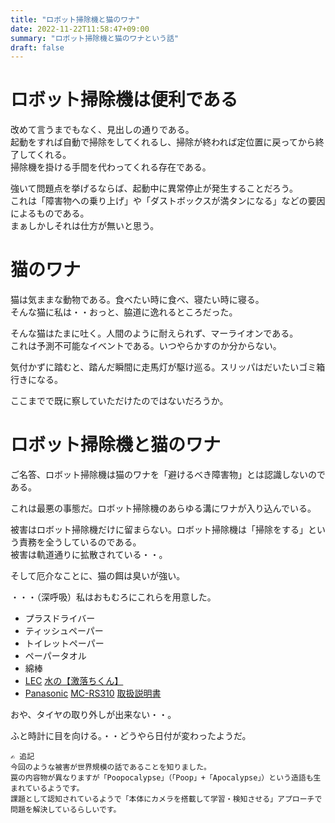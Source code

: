 ```yaml
---
title: "ロボット掃除機と猫のワナ"
date: 2022-11-22T11:58:47+09:00
summary: "ロボット掃除機と猫のワナという話"
draft: false
---
```

# ロボット掃除機は便利である
改めて言うまでもなく、見出しの通りである。  
起動をすれば自動で掃除をしてくれるし、掃除が終われば定位置に戻ってから終了してくれる。  
掃除機を掛ける手間を代わってくれる存在である。  

強いて問題点を挙げるならば、起動中に異常停止が発生することだろう。  
これは「障害物への乗り上げ」や「ダストボックスが満タンになる」などの要因によるものである。  
まぁしかしそれは仕方が無いと思う。

# 猫のワナ
猫は気ままな動物である。食べたい時に食べ、寝たい時に寝る。  
そんな猫に私は・・おっと、脇道に逸れるところだった。  

そんな猫はたまに吐く。人間のように耐えられず、マーライオンである。  
これは予測不可能なイベントである。いつやらかすのか分からない。  

気付かずに踏むと、踏んだ瞬間に走馬灯が駆け巡る。スリッパはだいたいゴミ箱行きになる。  

ここまでで既に察していただけたのではないだろうか。

# ロボット掃除機と猫のワナ
ご名答、ロボット掃除機は猫のワナを「避けるべき障害物」とは認識しないのである。  

これは最悪の事態だ。ロボット掃除機のあらゆる溝にワナが入り込んでいる。  

被害はロボット掃除機だけに留まらない。ロボット掃除機は「掃除をする」という責務を全うしているのである。  
被害は軌道通りに拡散されている・・。  

そして厄介なことに、猫の餌は臭いが強い。  

・・・（深呼吸）私はおもむろにこれらを用意した。
- プラスドライバー
- ティッシュペーパー
- トイレットペーパー
- ペーパータオル
- 綿棒
- [LEC](https://www.lecinc.co.jp/) [水の【激落ちくん】](https://www.gekiochikun.jp/brands/mizu/)
- [Panasonic](https://panasonic.jp/) [MC-RS310](https://panasonic.jp/soji/p-db/MC-RS310.html) [取扱説明書](https://panasonic.jp/soji/p-db/MC-RS310_manualdl.html)

おや、タイヤの取り外しが出来ない・・。  

ふと時計に目を向ける。・・どうやら日付が変わったようだ。
```text
✍️ 追記
今回のような被害が世界規模の話であることを知りました。
罠の内容物が異なりますが「Poopocalypse」（「Poop」+「Apocalypse」）という造語も生まれているようです。
課題として認知されているようで「本体にカメラを搭載して学習・検知させる」アプローチで問題を解決しているらしいです。
```
